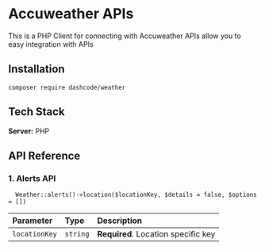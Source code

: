 
# Accuweather APIs

This is a PHP Client for connecting with Accuweather APIs allow you to easy integration with APIs


## Installation 

```
composer require dashcode/weather
```
## Tech Stack

**Server:** PHP


## API Reference

### 1. Alerts API

```http
  Weather::alerts()->location($locationKey, $details = false, $options = [])
```

| Parameter | Type     | Description                |
| :-------- | :------- | :------------------------- |
| `locationKey` | `string` | **Required**. Location specific key |



